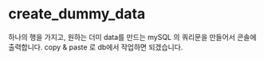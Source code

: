 # create_dummy_data
하나의 행을 가지고, 원하는 더미 data를 만드는 mySQL 의 쿼리문을 만들어서 콘솔에 출력합니다. copy &amp; paste 로 db에서 작업하면 되겠습니다.

